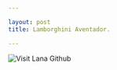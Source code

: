 ```yaml
---

layout: post
title: Lamborghini Aventador.

---
```


![Visit Lana Github](http://www.designsnext.com/wp-content/uploads/2013/12/Lamborghini-Aventador-LP700-4-Front-Look.jpg)
